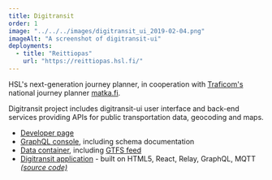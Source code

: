 ```yaml
---
title: Digitransit
order: 1
image: "../../../images/digitransit_ui_2019-02-04.png"
imageAlt: "A screenshot of digitransit-ui"
deployments:
  - title: "Reittiopas"
    url: "https://reittiopas.hsl.fi/"
---
```


HSL's next-generation journey planner, in cooperation with [Traficom's](https://www.traficom.fi/en) national journey planner [matka.fi](https://www.traficom.fi/fi/asioi-kanssamme/reittiopas).

Digitransit project includes digitransit-ui user interface and back-end services providing APIs for public transportation data, geocoding and maps.

- [Developer page](https://digitransit.fi/en/developers/)
- [GraphQL console](https://api.digitransit.fi/graphiql/hsl), including schema documentation
- [Data container](https://api.digitransit.fi/routing-data/v2/hsl/), including [GTFS feed](https://api.digitransit.fi/routing-data/v2/hsl/HSL.zip)
- [Digitransit application](https://www.reittiopas.fi/) - built on HTML5, React, Relay, GraphQL, MQTT _[(source code)](https://github.com/HSLdevcom/digitransit-ui)_
